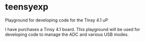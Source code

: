 # teensyexp
Playground for developing code for the Tinsy 4.1 uP

I have purchases a Tinsy 4.1 board.
This playground will be used for developing code to manage the ADC and various USB modes.
